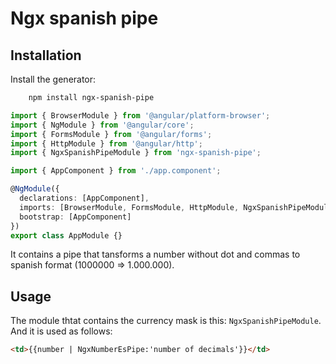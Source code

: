 # Ngx spanish pipe
## Installation

Install the generator:

```sh
    npm install ngx-spanish-pipe
```

```typescript
import { BrowserModule } from '@angular/platform-browser';
import { NgModule } from '@angular/core';
import { FormsModule } from '@angular/forms';
import { HttpModule } from '@angular/http';
import { NgxSpanishPipeModule } from 'ngx-spanish-pipe';

import { AppComponent } from './app.component';

@NgModule({
  declarations: [AppComponent],
  imports: [BrowserModule, FormsModule, HttpModule, NgxSpanishPipeModule],
  bootstrap: [AppComponent]
})
export class AppModule {}
```

It contains a pipe that tansforms a number without dot and commas to spanish format (1000000 => 1.000.000).

## Usage

The module thtat contains the currency mask is this: `NgxSpanishPipeModule`. And it is used as follows:

```html
<td>{{number | NgxNumberEsPipe:'number of decimals'}}</td>
```

